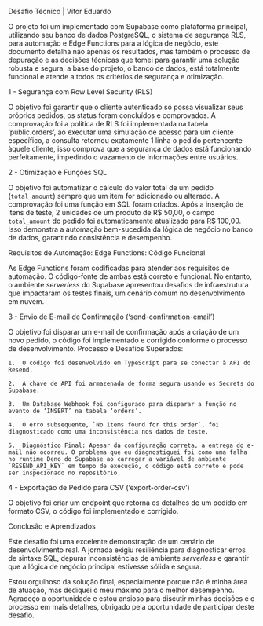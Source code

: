 Desafio Técnico | Vitor Eduardo

O projeto foi um implementado com Supabase como plataforma principal, utilizando seu banco de dados PostgreSQL, o sistema de segurança RLS, para automação e Edge Functions para a lógica de negócio, este documento detalha não apenas os resultados, mas também o processo de depuração e as decisões técnicas que tomei para garantir uma solução robusta e segura, a base do projeto, o banco de dados, está totalmente funcional e atende a todos os critérios de segurança e otimização.

1 - Segurança com Row Level Security (RLS)

O objetivo foi garantir que o cliente autenticado só possa visualizar seus próprios pedidos, os status foram concluídos e comprovados. A comprovação foi a política de RLS foi implementada na tabela ‘public.orders’, ao executar uma simulação de acesso para um cliente específico, a consulta retornou exatamente 1 linha o pedido pertencente àquele cliente, isso comprova que a segurança de dados está funcionando perfeitamente, impedindo o vazamento de informações entre usuários.

2 - Otimização e Funções SQL

O objetivo foi automatizar o cálculo do valor total de um pedido (`total_amount`) sempre que um item for adicionado ou alterado. A comprovação foi uma função em SQL foram criados. Após a inserção de itens de teste, 2 unidades de um produto de R$ 50,00, o campo `total_amount` do pedido foi automaticamente atualizado para R$ 100,00. Isso demonstra a automação bem-sucedida da lógica de negócio no banco de dados, garantindo consistência e desempenho.

 Requisitos de Automação: Edge Functions: Código Funcional

As Edge Functions foram codificadas para atender aos requisitos de automação. O código-fonte de ambas está correto e funcional. No entanto, o ambiente *serverless* do Supabase apresentou desafios de infraestrutura que impactaram os testes finais, um cenário comum no desenvolvimento em nuvem.

3 - Envio de E-mail de Confirmação (‘send-confirmation-email’)

O objetivo foi disparar um e-mail de confirmação após a criação de um novo pedido, o código foi implementado e corrigido conforme o processo de desenvolvimento.
Processo e Desafios Superados:

    1.  O código foi desenvolvido em TypeScript para se conectar à API do Resend.
    
    2.  A chave de API foi armazenada de forma segura usando os Secrets do Supabase.
    
    3.  Um Database Webhook foi configurado para disparar a função no evento de ‘INSERT’ na tabela ‘orders’.
    
    4.  O erro subsequente, `No items found for this order`, foi diagnosticado como uma inconsistência nos dados de teste.
    
    5.  Diagnóstico Final: Apesar da configuração correta, a entrega do e-mail não ocorreu. O problema que eu diagnostiquei foi como uma falha no runtime Deno do Supabase ao carregar a variável de ambiente `RESEND_API_KEY` em tempo de execução, o código está correto e pode ser inspecionado no repositório.

4 - Exportação de Pedido para CSV (‘export-order-csv’)

O objetivo foi criar um endpoint que retorna os detalhes de um pedido em formato CSV, o código foi implementado e corrigido.

Conclusão e Aprendizados

Este desafio foi uma excelente demonstração de um cenário de desenvolvimento real. A jornada exigiu resiliência para diagnosticar erros de sintaxe SQL, depurar inconsistências de ambiente *serverless* e garantir que a lógica de negócio principal estivesse sólida e segura.
 
Estou orgulhoso da solução final, especialmente porque não é minha área de atuação, mas dediquei o meu máximo para o melhor desempenho. Agradeço a oportunidade e estou ansioso para discutir minhas decisões e o processo em mais detalhes, obrigado pela oportunidade de participar deste desafio.
